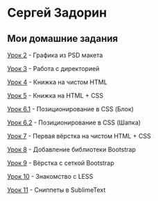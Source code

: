 # Сергей Задорин
## Мои домашние задания

[Урок 2](https://github.com/zadorinserj/zadorinserj.github.io/tree/master/lesson_2/img/) - Графика из PSD макета


[Урок 3](https://github.com/zadorinserj/zadorinserj.github.io/tree/master/lesson_3/) - Работа с директорией


[Урок 4](https://github.com/zadorinserj/zadorinserj.github.io/tree/master/lesson_4/) - Книжка на чистом HTML


[Урок 5](https://github.com/zadorinserj/zadorinserj.github.io/tree/master/lesson_5/) - Книжка на HTML + CSS


[Урок 6.1](https://github.com/zadorinserj/zadorinserj.github.io/tree/master/lesson_6/block/) - Позиционирование в CSS (Блок)


[Урок 6.2](https://github.com/zadorinserj/zadorinserj.github.io/tree/master/lesson_6/hat/) - Позиционирование в CSS (Шапка)


[Урок 7](https://github.com/zadorinserj/zadorinserj.github.io/tree/master/lesson_7/first_site/src/) - Первая вёрстка на чистом HTML + CSS


[Урок 8](https://github.com/zadorinserj/zadorinserj.github.io/tree/master/lesson_8/) - Добавление библиотеки Bootstrap


[Урок 9](https://github.com/zadorinserj/zadorinserj.github.io/tree/master/lesson_9/first_site/src/) - Вёрстка с сеткой Bootstrap


[Урок 10](https://github.com/zadorinserj/zadorinserj.github.io/tree/master/lesson_10/) - Знакомство с LESS


[Урок 11](https://github.com/zadorinserj/zadorinserj.github.io/tree/master/lesson_11/) - Сниппеты в SublimeText
